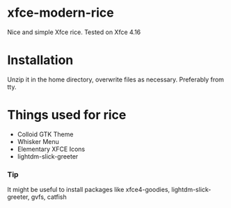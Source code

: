 # xfce-modern-rice
Nice and simple Xfce rice.
Tested on Xfce 4.16

# Installation
Unzip it in the home directory, overwrite files as necessary. Preferably from tty.

# Things used for rice
- Colloid GTK Theme
- Whisker Menu
- Elementary XFCE Icons
- lightdm-slick-greeter

### Tip
It might be useful to install packages like xfce4-goodies, lightdm-slick-greeter, gvfs, catfish